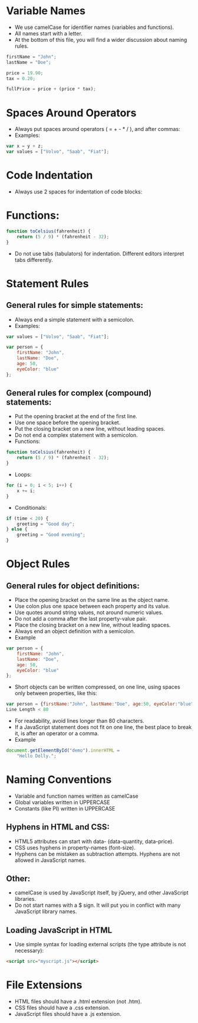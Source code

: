 # Variable Names
- We use camelCase for identifier names (variables and functions).
- All names start with a letter.
- At the bottom of this file, you will find a wider discussion about naming rules.
```javascript
firstName = "John";
lastName = "Doe";

price = 19.90;
tax = 0.20;

fullPrice = price + (price * tax);
```
# Spaces Around Operators
- Always put spaces around operators ( = + - * / ), and after commas:
- Examples:
```javascript
var x = y + z;
var values = ["Volvo", "Saab", "Fiat"];
```
# Code Indentation
- Always use 2 spaces for indentation of code blocks:

# Functions:
```javascript
function toCelsius(fahrenheit) {
    return (5 / 9) * (fahrenheit - 32);
}
```
- Do not use tabs (tabulators) for indentation. Different editors interpret tabs differently.

# Statement Rules
## General rules for simple statements:
- Always end a simple statement with a semicolon.
- Examples:
```javascript
var values = ["Volvo", "Saab", "Fiat"];

var person = {
    firstName: "John",
    lastName: "Doe",
    age: 50,
    eyeColor: "blue"
};
```
## General rules for complex (compound) statements:
- Put the opening bracket at the end of the first line.
- Use one space before the opening bracket.
- Put the closing bracket on a new line, without leading spaces.
- Do not end a complex statement with a semicolon.
- Functions:
```javascript
function toCelsius(fahrenheit) {
    return (5 / 9) * (fahrenheit - 32);
}
```
- Loops:
```javascript
for (i = 0; i < 5; i++) {
    x += i;
}
```
- Conditionals:
```javascript
if (time < 20) {
    greeting = "Good day";
} else {
    greeting = "Good evening";
}
```
# Object Rules
## General rules for object definitions:
- Place the opening bracket on the same line as the object name.
- Use colon plus one space between each property and its value.
- Use quotes around string values, not around numeric values.
- Do not add a comma after the last property-value pair.
- Place the closing bracket on a new line, without leading spaces.
- Always end an object definition with a semicolon.
- Example
```javascript
var person = {
    firstName: "John",
    lastName: "Doe",
    age: 50,
    eyeColor: "blue"
};
```
- Short objects can be written compressed, on one line, using spaces only between properties, like this:
```javascript
var person = {firstName:"John", lastName:"Doe", age:50, eyeColor:"blue"};
Line Length < 80
```
- For readability, avoid lines longer than 80 characters.
- If a JavaScript statement does not fit on one line, the best place to break it, is after an operator or a comma.
- Example
```javascript
document.getElementById("demo").innerHTML =
    "Hello Dolly.";
```
# Naming Conventions
- Variable and function names written as camelCase
- Global variables written in UPPERCASE
- Constants (like PI) written in UPPERCASE

## Hyphens in HTML and CSS:
- HTML5 attributes can start with data- (data-quantity, data-price).
- CSS uses hyphens in property-names (font-size).
- Hyphens can be mistaken as subtraction attempts. Hyphens are not allowed in JavaScript names.

## Other:
- camelCase is used by JavaScript itself, by jQuery, and other JavaScript libraries.
- Do not start names with a $ sign. It will put you in conflict with many JavaScript library names.

## Loading JavaScript in HTML
- Use simple syntax for loading external scripts (the type attribute is not necessary):
```html
<script src="myscript.js"></script>
```
# File Extensions
- HTML files should have a .html extension (not .htm).
- CSS files should have a .css extension.
- JavaScript files should have a .js extension.
